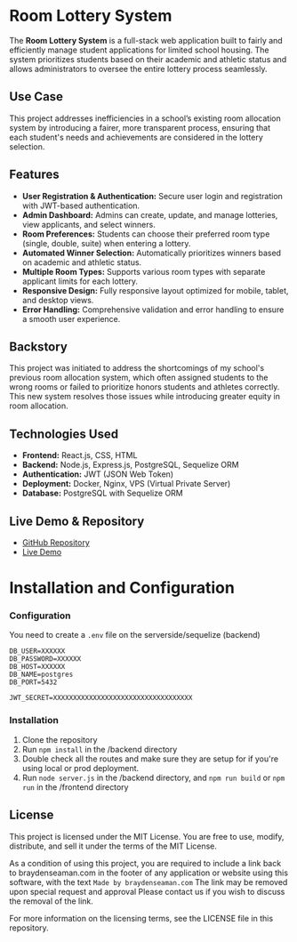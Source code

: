  
# Room Lottery System

The **Room Lottery System** is a full-stack web application built to fairly and efficiently manage student applications for limited school housing. The system prioritizes students based on their academic and athletic status and allows administrators to oversee the entire lottery process seamlessly.

## Use Case

This project addresses inefficiencies in a school’s existing room allocation system by introducing a fairer, more transparent process, ensuring that each student's needs and achievements are considered in the lottery selection.

## Features

- **User Registration & Authentication:** Secure user login and registration with JWT-based authentication.
- **Admin Dashboard:** Admins can create, update, and manage lotteries, view applicants, and select winners.
- **Room Preferences:** Students can choose their preferred room type (single, double, suite) when entering a lottery.
- **Automated Winner Selection:** Automatically prioritizes winners based on academic and athletic status.
- **Multiple Room Types:** Supports various room types with separate applicant limits for each lottery.
- **Responsive Design:** Fully responsive layout optimized for mobile, tablet, and desktop views.
- **Error Handling:** Comprehensive validation and error handling to ensure a smooth user experience.

## Backstory

This project was initiated to address the shortcomings of my school's previous room allocation system, which often assigned students to the wrong rooms or failed to prioritize honors students and athletes correctly. This new system resolves those issues while introducing greater equity in room allocation.

## Technologies Used

- **Frontend:** React.js, CSS, HTML
- **Backend:** Node.js, Express.js, PostgreSQL, Sequelize ORM
- **Authentication:** JWT (JSON Web Token)
- **Deployment:** Docker, Nginx, VPS (Virtual Private Server)
- **Database:** PostgreSQL with Sequelize ORM

## Live Demo & Repository

- [GitHub Repository](https://github.com/braydenalex/roomlottery)
- [Live Demo](https://roomlottery.braydenseaman.com)

# Installation and Configuration
### Configuration
You need to create a `.env` file on the serverside/sequelize (backend)
```
DB_USER=XXXXXX
DB_PASSWORD=XXXXXX
DB_HOST=XXXXXX
DB_NAME=postgres
DB_PORT=5432

JWT_SECRET=XXXXXXXXXXXXXXXXXXXXXXXXXXXXXXXXXXX
```

### Installation

1. Clone the repository
2. Run `npm install` in the /backend directory
3. Double check all the routes and make sure they are setup for if you're using local or prod deployment.
4. Run `node server.js` in the /backend directory, and `npm run build` or `npm run` in the /frontend directory

## License

This project is licensed under the MIT License. You are free to use, modify, distribute, and sell it under the terms of the MIT License.

As a condition of using this project, you are required to include a link back to braydenseaman.com in the footer of any application or website using this software, with the text `Made by braydenseaman.com` The link may be removed upon special request and approval Please contact us if you wish to discuss the removal of the link.

For more information on the licensing terms, see the LICENSE file in this repository.
